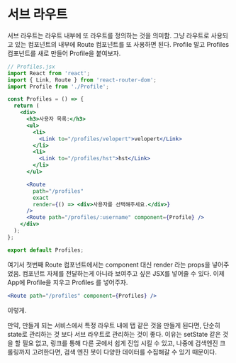 # 서브 라우트

서브 라우트는 라우트 내부에 또 라우트를 정의하는 것을 의미함. 그냥 라우트로 사용되고 있는 컴포넌트의 내부에 Route 컴포넌트를 또 사용하면 된다. Profile 말고 Profiles 컴포넌트를 새로 만들어 Profile을 붙여보자.

```jsx
// Profiles.jsx
import React from 'react';
import { Link, Route } from 'react-router-dom';
import Profile from './Profile';

const Profiles = () => {
  return (
    <div>
      <h3>사용자 목록:</h3>
      <ul>
        <li>
          <Link to="/profiles/velopert">velopert</Link>
        </li>
        <li>
          <Link to="/profiles/hst">hst</Link>
        </li>
      </ul>

      <Route
        path="/profiles"
        exact
        render={() => <div>사용자를 선택해주세요.</div>}
      />
      <Route path="/profiles/:username" component={Profile} />
    </div>
  );
};

export default Profiles;
```

여기서 첫번째 Route 컴포넌트에서는 component 대신 render 라는 props을 넣어주었음. 컴포넌트 자체를 전달하는게 아니라 보여주고 싶은 JSX를 넣어줄 수 있다. 이제 App에 Profile을 지우고 Profiles 를 넣어주자.

```jsx
<Route path="/profiles" component={Profiles} />
```

이렇게.

만약, 만들게 되는 서비스에서 특정 라우트 내에 탭 같은 것을 만들게 된다면, 단순히 state로 관리하는 것 보다 서브 라우트로 관리하는 것이 좋다. 이유는 setState 같은 것을 할 필요 없고, 링크를 통해 다른 곳에서 쉽게 진입 시킬 수 있고, 나중에 검색엔진 크롤링까지 고려한다면, 검색 엔진 봇이 다양한 데이터를 수집해갈 수 있기 때문이다.
